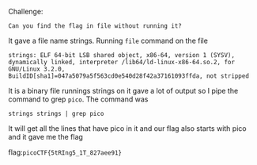 Challenge:
```
Can you find the flag in file without running it?
```
It gave a file name strings. Running ```file``` command on the file 

```
strings: ELF 64-bit LSB shared object, x86-64, version 1 (SYSV), dynamically linked, interpreter /lib64/ld-linux-x86-64.so.2, for GNU/Linux 3.2.0, BuildID[sha1]=047a5079a5f563cd0e540d28f42a37161093ffda, not stripped
```

It is a binary file runnings strings on it gave a lot of output so I pipe the command to grep ```pico```. The command was
```
strings strings | grep pico
```

It will get all the lines that have pico in it and our flag also starts with pico and it gave me the flag

flag:```picoCTF{5tRIng5_1T_827aee91}```
